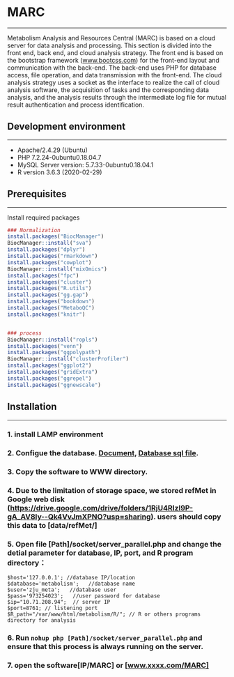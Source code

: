 # MARC
___
Metabolism Analysis and Resources Central (MARC) is based on a cloud server for data analysis and processing. This section is divided into the front end, back end, and cloud analysis strategy. The front end is based on the bootstrap framework (www.bootcss.com) for the front-end layout and communication with the back-end. The back-end uses PHP for database access, file operation, and data transmission with the front-end. The cloud analysis strategy uses a socket as the interface to realize the call of cloud analysis software, the acquisition of tasks and the corresponding data analysis, and the analysis results through the intermediate log file for mutual result authentication and process identification. 


## Development environment
___
* Apache/2.4.29 (Ubuntu)
* PHP 7.2.24-0ubuntu0.18.04.7 
* MySQL Server version: 5.7.33-0ubuntu0.18.04.1
* R version 3.6.3 (2020-02-29)



## Prerequisites
___
Install required packages

```R
### Normalization
install.packages("BiocManager")
BiocManager::install("sva")
install.packages("dplyr")
install.packages("rmarkdown")
install.packages("cowplot")
BiocManager::install("mixOmics")
install.packages("fpc")
install.packages("cluster")
install.packages("R.utils")
install.packages("gg.gap")
install.packages("bookdown")
install.packages("MetaboQC")
install.packages("knitr")


### process
BiocManager::install("ropls")
install.packages("venn")
install.packages("ggpolypath")
BiocManager::install("clusterProfiler")
install.packages("ggplot2")
install.packages("gridExtra")
install.packages("ggrepel")
install.packages("ggnewscale")
```

## Installation
___
### 1. install LAMP environment
### 2. Configue the database. [Document](database_configure.pdf), [Database sql file](metabolism.sql).
### 3. Copy the software to WWW directory.
### 4. Due to the limitation of storage space, we stored refMet in Google web disk (https://drive.google.com/drive/folders/1RjU4RIzl9P-gA_AV8Iy--Qk4VvJmXPNO?usp=sharing). users should copy this data to [data/refMet/]
### 5. Open file [Path]/socket/server_parallel.php and change the detial parameter for database, IP, port, and R program directory：
```
$host='127.0.0.1'; //database IP/location
$database='metabolism';   //database name
$user='zju_meta';   //database user
$pass='973254023';   //user password for database
$ip="10.71.208.94";  // server IP
$port=8761; // listening port
$R_path="/var/www/html/metabolism/R/"; // R or others programs directory for analysis 
```
### 6. Run `nohup php [Path]/socket/server_parallel.php` and ensure that this process is always running on the server.
### 7. open the software[IP/MARC] or [www.xxxx.com/MARC]


